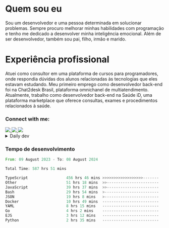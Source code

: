# Quem sou eu
Sou um desenvolvedor e uma pessoa determinada em solucionar problemas. Sempre procuro melhorar minhas habilidades com programação e tenho me dedicado a desenvolver minha inteligência emocional. Além de ser desenvolvedor, também sou pai, filho, irmão e marido.

# Experiência profissional
Atuei como consultor em uma plataforma de cursos para programadores, onde respondia dúvidas dos alunos relacionadas às tecnologias que eles estavam estudando.
Meu primeiro emprego como desenvolvedor back-end foi na Chat2desk Brasil, plataforma omnichanel de multiatendimento.
Atualmente, trabalho como desenvolvedor back-end na Saúde iD, uma plataforma marketplace que oferece consultas, exames e procedimentos relacionados à saúde.

### Connect with me:
<a href="https://www.linkedin.com/in/theusmoreira" target="_blank" >
<img src="https://img.shields.io/badge/linkedin-%230077B5.svg?&style=for-the-badge&logo=linkedin&logoColor=white ">
</a>
<a href="https://www.instagram.com/matheus.s.moreira/" target="_blank">
<img src="https://img.shields.io/badge/instagram-%23E4405F.svg?&style=for-the-badge&logo=instagram&logoColor=white">
</a>
<a href="mailto:matheussm301@gmail.com"  target="_blank">
<img src="https://img.shields.io/badge/gmail-%23E4405F.svg?&style=for-the-badge&logo=gmail&logoColor=white">
</a>


<details>
  <summary>Daily dev </summary>
<p>
  <a href="https://app.daily.dev/matheussantos"><img src="https://github.com/matheus-santos-moreira/matheus-santos-moreira/blob/master/devcard.svg" width="200" alt="Matheus Santos's Dev Card"/></a>
 </p>
</details>

<h3>Tempo de desenvolvimento</h3>

<!--START_SECTION:waka-->

```rust
From: 09 August 2023 - To: 08 August 2024

Total Time: 587 hrs 51 mins

TypeScript                 456 hrs 46 mins >>>>>>>>>>>>>>>>>>-------   71.47 %
Other                      51 hrs 18 mins  >>-----------------------   08.03 %
JavaScript                 39 hrs 37 mins  >>-----------------------   06.20 %
Bash                       29 hrs 54 mins  >------------------------   04.68 %
JSON                       19 hrs 8 mins   >------------------------   02.99 %
Docker                     10 hrs 49 mins  -------------------------   01.69 %
YAML                       8 hrs 15 mins   -------------------------   01.29 %
Go                         4 hrs 2 mins    -------------------------   00.63 %
EJS                        3 hrs 12 mins   -------------------------   00.50 %
Python                     2 hrs 35 mins   -------------------------   00.41 %
```

<!--END_SECTION:waka-->
